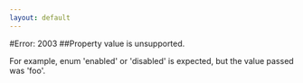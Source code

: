 ```yaml
---
layout: default
---
```


#Error: 2003
##Property value is unsupported.

For example, enum 'enabled' or 'disabled' is expected, but the value passed was 'foo'.
